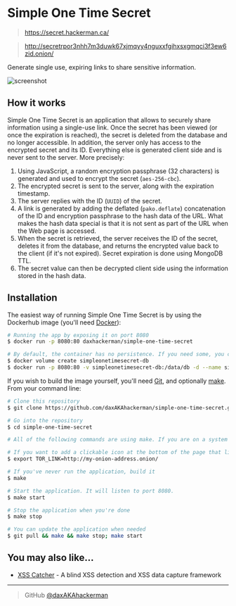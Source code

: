 # Simple One Time Secret

> https://secret.hackerman.ca/

> http://secretrpor3nhh7m3duwk67xjmqyy4nguxxfgihxsxgmqci3f3ew6zid.onion/

Generate single use, expiring links to share sensitive information.

![screenshot](https://raw.githubusercontent.com/daxAKAhackerman/simple-one-time-secret/main/resources/screenshot.png)

## How it works

Simple One Time Secret is an application that allows to securely share information using a single-use link. Once the secret has been viewed (or once the expiration is reached), the secret is deleted from the database and no longer accessible. In addition, the server only has access to the encrypted secret and its ID. Everything else is generated client side and is never sent to the server. More precisely:

1. Using JavaScript, a random encryption passphrase  (32 characters) is generated and used to encrypt the secret (`aes-256-cbc`).
2. The encrypted secret is sent to the server, along with the expiration timestamp.
3. The server replies with the ID (`UUID`) of the secret.
4. A link is generated by adding the deflated (`pako.deflate`) concatenation of the ID and encryption passphrase to the hash data of the URL. What makes the hash data special is that it is not sent as part of the URL when the Web page is accessed.
5. When the secret is retrieved, the server receives the ID of the secret, deletes it from the database, and returns the encrypted value back to the client (if it's not expired). Secret expiration is done using MongoDB TTL.
6. The secret value can then be decrypted client side using the information stored in the hash data.

## Installation

The easiest way of running Simple One Time Secret is by using the Dockerhub image (you'll need [Docker](https://docs.docker.com/engine/)):

```bash
# Running the app by exposing it on port 8080
$ docker run -p 8080:80 daxhackerman/simple-one-time-secret

# By default, the container has no persistence. If you need some, you can setup a volume
$ docker volume create simpleonetimesecret-db
$ docker run -p 8080:80 -v simpleonetimesecret-db:/data/db -d --name simpleonetimesecret daxhackerman/simple-one-time-secret
```

If you wish to build the image yourself, you'll need [Git](https://git-scm.com), and optionally [make](https://www.gnu.org/software/make/). From your command line:

```bash
# Clone this repository
$ git clone https://github.com/daxAKAhackerman/simple-one-time-secret.git

# Go into the repository
$ cd simple-one-time-secret

# All of the following commands are using make. If you are on a system where make is not available, simply have a look into the Makefile and manually run the required commands (under build, start or stop)

# If you want to add a clickable icon at the bottom of the page that links to a TOR URL hosting Simple One Time Secret, export the URL
$ export TOR_LINK=http://my-onion-address.onion/

# If you've never run the application, build it
$ make

# Start the application. It will listen to port 8080.
$ make start

# Stop the application when you're done
$ make stop

# You can update the application when needed
$ git pull && make && make stop; make start
```

## You may also like...

-   [XSS Catcher](https://github.com/daxAKAhackerman/XSS-Catcher) - A blind XSS detection and XSS data capture framework

---

> GitHub [@daxAKAhackerman](https://github.com/daxAKAhackerman/)

